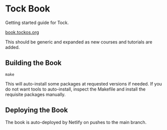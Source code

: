 # Tock Book

Getting started guide for Tock.

[book.tockos.org](https://book.tockos.org/)

This should be generic and expanded as new courses and tutorials are added.

## Building the Book

`make`

This will auto-install some packages at requested versions if needed. If you do
not want tools to auto-install, inspect the Makefile and install the requisite
packages manually.

## Deploying the Book

The book is auto-deployed by Netlify on pushes to the main branch.
